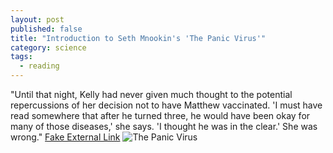 ```yaml
---
layout: post
published: false
title: "Introduction to Seth Mnookin's 'The Panic Virus'"
category: science
tags: 
  - reading
---
```


"Until that night, Kelly had never given much thought to the potential repercussions of her decision not to have Matthew vaccinated. 'I must have read somewhere that after he turned three, he would have been okay for many of those diseases,' she says. 'I thought he was in the clear.' She was wrong." [Fake External Link](www.theraptorlab.com)
![The Panic Virus]()